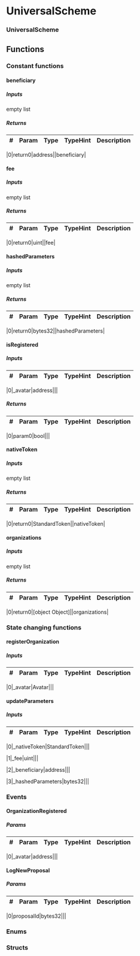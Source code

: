 

















# UniversalScheme

### UniversalScheme




## Functions




### Constant functions



#### beneficiary





##### Inputs



empty list




##### Returns



|#  |Param|Type|TypeHint|Description|
|---|-----|----|--------|-----------|


|0|return0|address||beneficiary|






#### fee





##### Inputs



empty list




##### Returns



|#  |Param|Type|TypeHint|Description|
|---|-----|----|--------|-----------|


|0|return0|uint||fee|






#### hashedParameters





##### Inputs



empty list




##### Returns



|#  |Param|Type|TypeHint|Description|
|---|-----|----|--------|-----------|


|0|return0|bytes32||hashedParameters|






#### isRegistered





##### Inputs



|#  |Param|Type|TypeHint|Description|
|---|-----|----|--------|-----------|


|0|_avatar|address|||





##### Returns



|#  |Param|Type|TypeHint|Description|
|---|-----|----|--------|-----------|


|0|param0|bool|||






#### nativeToken





##### Inputs



empty list




##### Returns



|#  |Param|Type|TypeHint|Description|
|---|-----|----|--------|-----------|


|0|return0|StandardToken||nativeToken|






#### organizations





##### Inputs



empty list




##### Returns



|#  |Param|Type|TypeHint|Description|
|---|-----|----|--------|-----------|


|0|return0|[object Object]||organizations|











### State changing functions



#### registerOrganization





##### Inputs



|#  |Param|Type|TypeHint|Description|
|---|-----|----|--------|-----------|


|0|_avatar|Avatar|||






#### updateParameters





##### Inputs



|#  |Param|Type|TypeHint|Description|
|---|-----|----|--------|-----------|


|0|_nativeToken|StandardToken|||


|1|_fee|uint|||


|2|_beneficiary|address|||


|3|_hashedParameters|bytes32|||












### Events



#### OrganizationRegistered





##### Params



|#  |Param|Type|TypeHint|Description|
|---|-----|----|--------|-----------|


|0|_avatar|address|||






#### LogNewProposal





##### Params



|#  |Param|Type|TypeHint|Description|
|---|-----|----|--------|-----------|


|0|proposalId|bytes32|||










### Enums







### Structs


